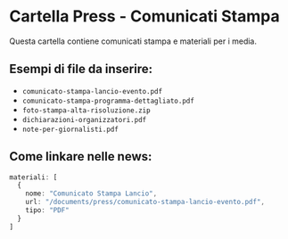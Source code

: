 # Cartella Press - Comunicati Stampa

Questa cartella contiene comunicati stampa e materiali per i media.

## Esempi di file da inserire:
- `comunicato-stampa-lancio-evento.pdf`
- `comunicato-stampa-programma-dettagliato.pdf`
- `foto-stampa-alta-risoluzione.zip`
- `dichiarazioni-organizzatori.pdf`
- `note-per-giornalisti.pdf`

## Come linkare nelle news:
```typescript
materiali: [
  {
    nome: "Comunicato Stampa Lancio",
    url: "/documents/press/comunicato-stampa-lancio-evento.pdf",
    tipo: "PDF"
  }
]
```